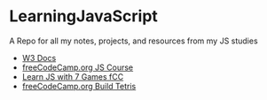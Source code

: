 # LearningJavaScript
A Repo for all my notes, projects, and resources from my JS studies
- [W3 Docs](https://www.w3docs.com/learn-javascript.html)
- [freeCodeCamp.org JS Course](https://www.youtube.com/watch?v=jS4aFq5-91M)
- [Learn JS with 7 Games fCC](https://youtu.be/ec8vSKJuZTk?si=rz1vcWZq6NVSYsi_)
- [freeCodeCamp.org Build Tetris](https://www.youtube.com/watch?v=rAUn1Lom6dw)

